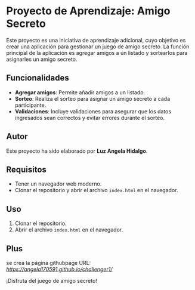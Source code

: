 # Proyecto de Aprendizaje: Amigo Secreto

Este proyecto es una iniciativa de aprendizaje adicional, cuyo objetivo es crear una aplicación para gestionar un juego de amigo secreto. La función principal de la aplicación es agregar amigos a un listado y sortearlos para asignarles un amigo secreto.

## Funcionalidades

- **Agregar amigos**: Permite añadir amigos a un listado.
- **Sorteo**: Realiza el sorteo para asignar un amigo secreto a cada participante.
- **Validaciones**: Incluye validaciones para asegurar que los datos ingresados sean correctos y evitar errores durante el sorteo.

## Autor

Este proyecto ha sido elaborado por **Luz Angela Hidalgo**.

## Requisitos

- Tener un navegador web moderno.
- Clonar el repositorio y abrir el archivo `index.html` en el navegador.

## Uso

1. Clonar el repositorio.
2. Abrir el archivo `index.html` en el navegador.

## Plus

se crea la página githubpage URL: *https://angela170591.github.io/challenger1/*

¡Disfruta del juego de amigo secreto!

